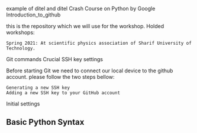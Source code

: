  example of ditel and ditel
Crash Course on Python by Google
Introduction_to_github

this is the repository which we will use for the workshop.
Holded workshops:

    Spring 2021: At scientific physics association of Sharif University of Technology.

Git commands
Crucial SSH key settings

Before starting Git we need to connect our local device to the github account. please follow the two steps bellow:

    Generating a new SSH key
    Adding a new SSH key to your GitHub account

Initial settings
## 
##  Basic Python Syntax
